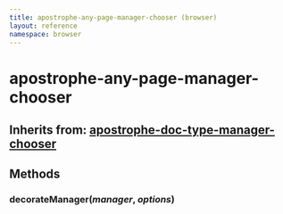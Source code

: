 ```yaml
---
title: apostrophe-any-page-manager-chooser (browser)
layout: reference
namespace: browser
---
```


# apostrophe-any-page-manager-chooser

## Inherits from: [apostrophe-doc-type-manager-chooser](https://github.com/apostrophecms/apostrophe-documentation/tree/56e9be7df36a153d8751804c1aac4ce5a70fd5c2/modules/apostrophe-doc-type-manager/browser-apostrophe-doc-type-manager-chooser.html)

## Methods

### decorateManager\(_manager_, _options_\)

